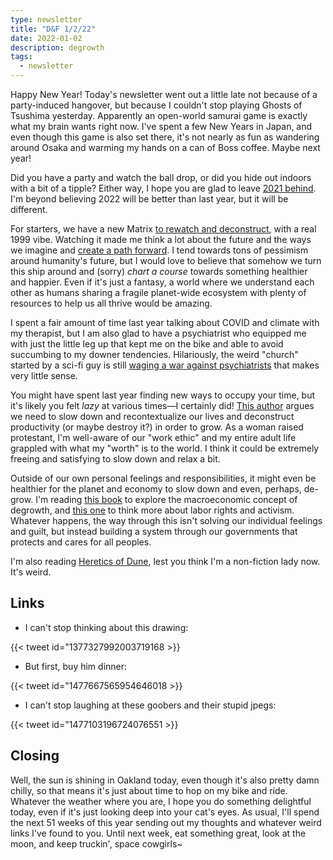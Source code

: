 ```yaml
---
type: newsletter
title: "D&F 1/2/22"
date: 2022-01-02
description: degrowth
tags:
  - newsletter
---
```


Happy New Year! Today's newsletter went out a little late not because of a party-induced hangover, but because I couldn't stop playing Ghosts of Tsushima yesterday. Apparently an open-world samurai game is exactly what my brain wants right now. I've spent a few New Years in Japan, and even though this game is also set there, it's not nearly as fun as wandering around Osaka and warming my hands on a can of Boss coffee. Maybe next year!

Did you have a party and watch the ball drop, or did you hide out indoors with a bit of a tipple? Either way, I hope you are glad to leave [2021 behind](https://qz.com/2096606/the-most-popular-wikipedia-page-for-every-day-in-2021/). I'm beyond believing 2022 will be better than last year, but it will be different.

For starters, we have a new Matrix [to rewatch and deconstruct](https://audioboom.com/posts/8006197-the-matrix-resurrections), with a real 1999 vibe. Watching it made me think a lot about the future and the ways we imagine and [create a path forward](https://www.thenation.com/article/environment/climate-world-building/). I tend towards tons of pessimism around humanity's future, but I would love to believe that somehow we turn this ship around and (sorry) _chart a course_ towards something healthier and happier. Even if it's just a fantasy, a world where we understand each other as humans sharing a fragile planet-wide ecosystem with plenty of resources to help us all thrive would be amazing.

I spent a fair amount of time last year talking about COVID and climate with my therapist, but I am also glad to have a psychiatrist who equipped me with just the little leg up that kept me on the bike and able to avoid succumbing to my downer tendencies. Hilariously, the weird "church" started by a sci-fi guy is still [waging a war against psychiatrists](https://pioneerworks.org/broadcast/scientology-psychiatry/) that makes very little sense.

You might have spent last year finding new ways to occupy your time, but it's likely you felt *lazy* at various times—I certainly did! [This author](https://www.npr.org/2021/09/24/1039676445/laziness-does-not-exist-devon-price) argues we need to slow down and recontextualize our lives and deconstruct productivity (or maybe destroy it?) in order to grow. As a woman raised protestant, I'm well-aware of our "work ethic" and my entire adult life grappled with what my "worth" is to the world. I think it could be extremely freeing and satisfying to slow down and relax a bit. 

Outside of our own personal feelings and responsibilities, it might even be healthier for the planet and economy to slow down and even, perhaps, de-grow. I'm reading [this book](https://www.jasonhickel.org/less-is-more) to explore the macroeconomic concept of degrowth, and [this one](https://workwontloveyouback.org) to think more about labor rights and activism. Whatever happens, the way through this isn't solving our individual feelings and guilt, but instead building a system through our governments that protects and cares for all peoples.

I'm also reading [Heretics of Dune](https://en.wikipedia.org/wiki/Heretics_of_Dune), lest you think I'm a non-fiction lady now. It's weird. 

## Links

- I can't stop thinking about this drawing:

{{< tweet id="1377327992003719168 >}}

- But first, buy him dinner:

{{< tweet id="1477667565954646018 >}}

- I can't stop laughing at these goobers and their stupid jpegs:

{{< tweet id="1477103196724076551 >}}

## Closing

Well, the sun is shining in Oakland today, even though it's also pretty damn chilly, so that means it's just about time to hop on my bike and ride. Whatever the weather where you are, I hope you do something delightful today, even if it's just looking deep into your cat's eyes. As usual, I'll spend the next 51 weeks of this year sending out my thoughts and whatever weird links I've found to you. Until next week, eat something great, look at the moon, and keep truckin', space cowgirls~